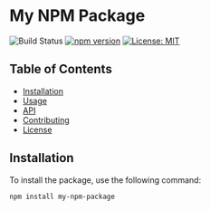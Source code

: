 # My NPM Package

![Build Status](https://github.com/Aryog/nepali-metric-units/workflows/Node.js%20CI/badge.svg)
[![npm version](https://badge.fury.io/js/my-npm-package.svg)](https://badge.fury.io/js/my-npm-package)
[![License: MIT](https://img.shields.io/badge/License-MIT-yellow.svg)](https://opensource.org/licenses/MIT)

## Table of Contents

- [Installation](#installation)
- [Usage](#usage)
- [API](#api)
- [Contributing](#contributing)
- [License](#license)

## Installation

To install the package, use the following command:

```bash
npm install my-npm-package
```
